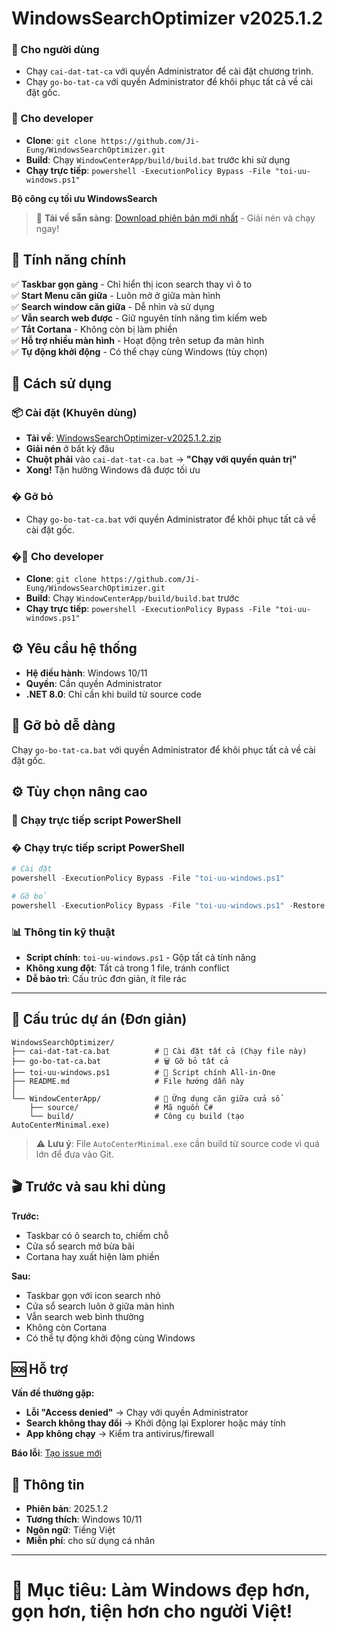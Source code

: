 # WindowsSearchOptimizer v2025.1.2

### 🔧 Cho người dùng
- Chạy `cai-dat-tat-ca` với quyền Administrator để cài đặt chương trình.
- Chạy `go-bo-tat-ca` với quyền Administrator để khôi phục tất cả về cài đặt gốc.

### 🔧 Cho developer
- **Clone**: `git clone https://github.com/Ji-Eung/WindowsSearchOptimizer.git`
- **Build**: Chạy `WindowCenterApp/build/build.bat` trước khi sử dụng
- **Chạy trực tiếp**: `powershell -ExecutionPolicy Bypass -File "toi-uu-windows.ps1"`

**Bộ công cụ tối ưu WindowsSearch**

> 🚀 **Tải về sẵn sàng**: [Download phiên bản mới nhất](../../releases/latest) - Giải nén và chạy ngay!

## 🎯 Tính năng chính

✅ **Taskbar gọn gàng** - Chỉ hiển thị icon search thay vì ô to  
✅ **Start Menu căn giữa** - Luôn mở ở giữa màn hình  
✅ **Search window căn giữa** - Dễ nhìn và sử dụng  
✅ **Vẫn search web được** - Giữ nguyên tính năng tìm kiếm web  
✅ **Tắt Cortana** - Không còn bị làm phiền  
✅ **Hỗ trợ nhiều màn hình** - Hoạt động trên setup đa màn hình  
✅ **Tự động khởi động** - Có thể chạy cùng Windows (tùy chọn)  

## 🚀 Cách sử dụng

### 📦 Cài đặt (Khuyên dùng)
- **Tải về**: [WindowsSearchOptimizer-v2025.1.2.zip](../../releases/latest)
- **Giải nén** ở bất kỳ đâu
- **Chuột phải** vào `cai-dat-tat-ca.bat` → **"Chạy với quyền quản trị"**
- **Xong!** Tận hưởng Windows đã được tối ưu

### � Gỡ bỏ
- Chạy `go-bo-tat-ca.bat` với quyền Administrator để khôi phục tất cả về cài đặt gốc.

### �🔧 Cho developer
- **Clone**: `git clone https://github.com/Ji-Eung/WindowsSearchOptimizer.git`
- **Build**: Chạy `WindowCenterApp/build/build.bat` trước
- **Chạy trực tiếp**: `powershell -ExecutionPolicy Bypass -File "toi-uu-windows.ps1"`

## ⚙️ Yêu cầu hệ thống
- **Hệ điều hành**: Windows 10/11
- **Quyền**: Cần quyền Administrator
- **.NET 8.0**: Chỉ cần khi build từ source code

## 🔄 Gỡ bỏ dễ dàng
Chạy `go-bo-tat-ca.bat` với quyền Administrator để khôi phục tất cả về cài đặt gốc.

## ⚙️ Tùy chọn nâng cao

### 🔧 Chạy trực tiếp script PowerShell

### � Chạy trực tiếp script PowerShell
```powershell
# Cài đặt
powershell -ExecutionPolicy Bypass -File "toi-uu-windows.ps1"

# Gỡ bỏ 
powershell -ExecutionPolicy Bypass -File "toi-uu-windows.ps1" -Restore
```

### 📊 Thông tin kỹ thuật
- **Script chính**: `toi-uu-windows.ps1` - Gộp tất cả tính năng
- **Không xung đột**: Tất cả trong 1 file, tránh conflict
- **Dễ bảo trì**: Cấu trúc đơn giản, ít file rác

---

## 📁 Cấu trúc dự án (Đơn giản)

```
WindowsSearchOptimizer/
├── cai-dat-tat-ca.bat          # 🚀 Cài đặt tất cả (Chạy file này)
├── go-bo-tat-ca.bat            # 🗑️ Gỡ bỏ tất cả
├── toi-uu-windows.ps1          # 💎 Script chính All-in-One
├── README.md                   # File hướng dẫn này
│
└── WindowCenterApp/            # 🎯 Ứng dụng căn giữa cửa sổ
    ├── source/                 # Mã nguồn C#
    └── build/                  # Công cụ build (tạo AutoCenterMinimal.exe)
```

> ⚠️ **Lưu ý**: File `AutoCenterMinimal.exe` cần build từ source code vì quá lớn để đưa vào Git.

## 🎬 Trước và sau khi dùng

**Trước:**
- Taskbar có ô search to, chiếm chỗ
- Cửa sổ search mở bừa bãi
- Cortana hay xuất hiện làm phiền

**Sau:**
- Taskbar gọn với icon search nhỏ
- Cửa sổ search luôn ở giữa màn hình
- Vẫn search web bình thường
- Không còn Cortana
- Có thể tự động khởi động cùng Windows

## 🆘 Hỗ trợ

**Vấn đề thường gặp:**
- **Lỗi "Access denied"** → Chạy với quyền Administrator
- **Search không thay đổi** → Khởi động lại Explorer hoặc máy tính
- **App không chạy** → Kiểm tra antivirus/firewall

**Báo lỗi**: [Tạo issue mới](../../issues)

## 📝 Thông tin

- **Phiên bản**: 2025.1.2
- **Tương thích**: Windows 10/11
- **Ngôn ngữ**: Tiếng Việt
- **Miễn phí**: cho sử dụng cá nhân

---
# 🎯 Mục tiêu: Làm Windows đẹp hơn, gọn hơn, tiện hơn cho người Việt!
